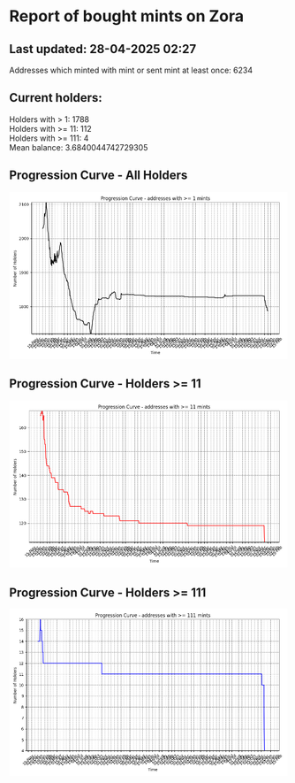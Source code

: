 # Report of bought mints on Zora
## Last updated: 28-04-2025 02:27
Addresses which minted with mint or sent mint at least once: 6234

## Current holders:
Holders with > 1: 1788  
Holders with >= 11: 112  
Holders with >= 111: 4  
Mean balance: 3.6840044742729305  

## Progression Curve - All Holders
![addresses with >= 1 mint](progression_curve_all.png)
## Progression Curve - Holders >= 11
![addresses with >= 11 mints](progression_curve_gt_11.png)
## Progression Curve - Holders >= 111
![addresses with >= 111 mints](progression_curve_gt_111.png)
